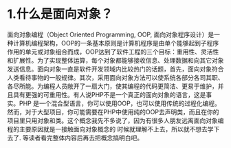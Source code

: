 # 1.什么是面向对象？

面向对象编程（Object Oriented Programming, OOP, 面向对象程序设计）是一种计算机编程架构，OOP的一条基本原则是计算机程序是由单个能够起到子程序作用的单元或对象组合而成，OOP达到了软件工程的三个目标：重用性、灵活性和扩展性。为了实现整体运算，每个对象都能够接收信息、处理数据和向其它对象发送信息。面向对象一直是软件开发领域内比较热门的话题，首先，面向对象符合人类看待事物的一般规律。其次，采用面向对象方法可以使系统各部分各司其职、各尽所能。为编程人员敞开了一扇大门，使其编程的代码更简洁、更易于维护，并且具有更强的可重用性。有人说PHP不是一个真正的面向对象的语言，这是事实。PHP 是一个混合型语言，你可以使用OOP，也可以使用传统的过程化编程。然而，对于大型项目，你可能需要在PHP中使用纯的OOP去声明类，而且在你的项目里只用对象和类。这个概念我先不多说了，因为有很多人朋友远离面向对象编程的主要原因就是一接触面向对象概念的 时候就理解不上去，所以就不想去学下去了. 等读者看完整体内容后再去把概念搞明白吧。

